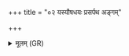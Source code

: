 +++
title = "०२ यस्यौषधयः प्रसर्पथ अङ्गम्"

+++
<details><summary>मूलम् (GR)</summary>

यस्यौषधयः प्रसर्पथ-  
-अङ्गम् अङ्गं परुष् परुः ।  
तस्माद् यक्ष्मं वि बाधध्वम्  
उग्रो मध्यमशीर् इव ॥
</details>
